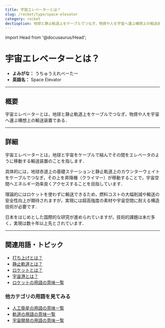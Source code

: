 ```yaml
---
title: 宇宙エレベーターとは？
slug: /rocket/type/space-elevator
category: rocket
dectioption: 地球と静止軌道上をケーブルでつなぎ，物資や人を宇宙へ運ぶ構想上の輸送装置である宇宙エレベーターの意味・定義・内容について解説します．
---
```


import Head from '@docusaurus/Head';

<Head>
  <script type="application/ld+json">
    {`{
      "@context": "https://schema.org",
      "@type": "DefinedTerm",
      "name": "打ち上げ失敗",
      "inDefinedTermSet": "https://space-dev-terms.pages.dev",
      "termCode": "rocket/type/space-elevator",
      "description": "地球と静止軌道上をケーブルでつなぎ，物資や人を宇宙へ運ぶ構想上の輸送装置である宇宙エレベーターの意味・定義・内容について解説します．",
      "url": "https://space-dev-terms.pages.dev/docs/rocket/type/space-elevator"
    }`}
  </script>
</Head>

# 宇宙エレベーターとは？

- **よみがな：** うちゅうえれべーたー  
- **英語名：** Space Elevator  

---

## 概要

宇宙エレベーターとは，地球と静止軌道上をケーブルでつなぎ，物資や人を宇宙へ運ぶ構想上の輸送装置である．

---

## 詳細

宇宙エレベーターとは，地球と宇宙をケーブルで結んでその間をエレベータのように移動する輸送装置のことを指します．

具体的には，地球赤道上の基礎ステーションと静止軌道上のカウンターウェイトをケーブルでつなぎ，その上を昇降機（クライマー）が移動することで，宇宙空間へエネルギー効率良くアクセスすることを目指しています．

理論的にはロケットを使わずに輸送できるため，燃料コストの大幅削減や輸送の安全性向上が期待されますが，実現には超高強度の素材や宇宙空間に耐える構造技術が必要です．

日本をはじめとした国際的な研究が進められていますが，技術的課題は未だ多く，実現は数十年以上先とされています．

---

## 関連用語・トピック
- [打ち上げとは？](/docs/rocket/launch/launch)
- [静止軌道とは？](/docs/orbit/type/geostationary-orbit)
- [ロケットとは？](/docs/rocket/rocket)
- [宇宙港とは？](/docs/rocket/type/spaceport)
- [ロケットの用語の意味一覧](/docs/category/rocket)

### 他カテゴリの用語を見てみる
- [人工衛星の用語の意味一覧](/docs/category/satellite)
- [軌道の用語の意味一覧](/docs/category/orbit)
- [宇宙開発の用語の意味一覧](/docs/category/glossary)
